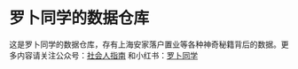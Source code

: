 # 罗卜同学的数据仓库

这是罗卜同学的数据仓库，存有上海安家落户置业等各种神奇秘籍背后的数据。更多内容请关注公众号：[社会人指南](https://mp.weixin.qq.com/s/I9BNqhp-siyBPVCvUdkPHw) 和小红书：[罗卜同学](http://www.xiaohongshu.com/user/profile/61a11a9f0000000021022bbd?xhsshare=WeixinSession&appuid=5e87d3d20000000001009a1e&apptime=1651539378)

